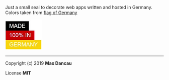 Just a small seal to decorate web apps written and hosted in Germany.
Colors taken from [flag of Germany](https://upload.wikimedia.org/wikipedia/commons/b/ba/Flag_of_Germany.svg)

![hosted/made in Germany](mig.gif)


---

Copyright (c) 2019 **Max Dancau**

License **MIT**